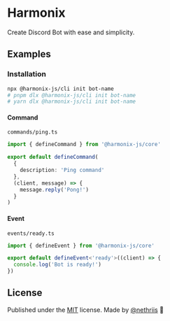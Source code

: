 # Harmonix

Create Discord Bot with ease and simplicity.

## Examples

### Installation

```bash
npx @harmonix-js/cli init bot-name
# pnpm dlx @harmonix-js/cli init bot-name
# yarn dlx @harmonix-js/cli init bot-name
```

#### Command

`commands/ping.ts`

```ts
import { defineCommand } from '@harmonix-js/core'

export default defineCommand(
  {
    description: 'Ping command'
  },
  (client, message) => {
    message.reply('Pong!')
  }
)
```

#### Event

`events/ready.ts`

```ts
import { defineEvent } from '@harmonix-js/core'

export default defineEvent<'ready'>((client) => {
  console.log('Bot is ready!')
})
```

## License

Published under the [MIT](https://github.com/harmonix-js/core/blob/main/LICENSE) license.
Made by [@nethriis](https://github.com/nethriis) 🖤
